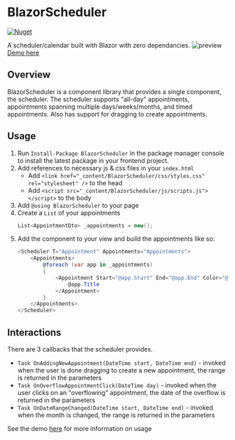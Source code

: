 # BlazorScheduler
[![Nuget](https://img.shields.io/nuget/v/BlazorScheduler)](https://www.nuget.org/packages/BlazorScheduler/)

A scheduler/calendar built with Blazor with zero dependancies.
![preview](https://user-images.githubusercontent.com/15176357/125132100-b1693b00-e0b8-11eb-9873-88a18973626b.png)
[Demo here](https://valincius.dev/BlazorScheduler/)

## Overview
BlazorScheduler is a component library that provides a single component, the scheduler.
The scheduler supports "all-day" appointments, appointments spanning multiple days/weeks/months, and timed appointments.
Also has support for dragging to create appointments.

## Usage
1. Run `Install-Package BlazorScheduler` in the package manager console to install the latest package in your frontend project.
2. Add references to necessary js & css files in your `index.html`
    - Add `<link href="_content/BlazorScheduler/css/styles.css" rel="stylesheet" />` to the head
    - Add `<script src="_content/BlazorScheduler/js/scripts.js"></script>` to the body
3. Add `@using BlazorScheduler` to your page
4. Create a `List` of your appointments
    ```c#
    List<AppointmentDto> _appointments = new();
    ```
5. Add the component to your view and build the appointments like so:
    ```c#
    <Scheduler T="Appointment" Appointments="Appointments">
        <Appointments>
            @foreach (var app in _appointments)
            {
                <Appointment Start="@app.Start" End="@app.End" Color="@app.Color">
                    @app.Title
                </Appointment>
            }
        </Appointments>
    </Scheduler>
    ```

## Interactions
There are 3 callbacks that the scheduler provides.
- `Task OnAddingNewAppointment(DateTime start, DateTime end)` - invoked when the user is done dragging to create a new appointment, the range is returned in the parameters
- `Task OnOverflowAppointmentClick(DateTime day)` - invoked when the user clicks on an "overflowing" appointment, the date of the overflow is returned in the parameters
- `Task OnDateRangeChanged(DateTime start, DateTime end)` - invoked when the month is changed, the range is returned in the parameters

See the demo [here](https://valincius.dev/BlazorScheduler/) for more information on usage
